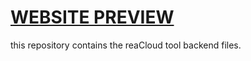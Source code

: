 # [WEBSITE PREVIEW](https://reacloudteste.up.railway.app/)
this repository contains the reaCloud tool backend files. 
